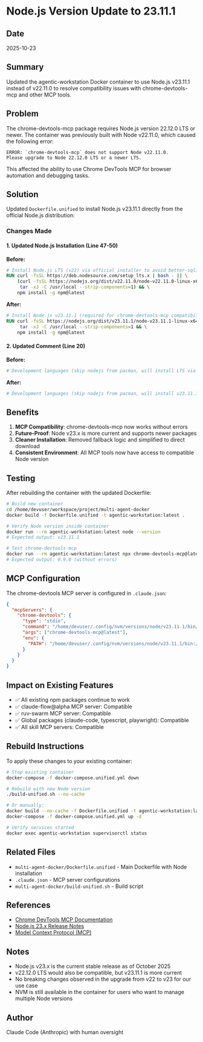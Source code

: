 # Node.js Version Update to 23.11.1

## Date
2025-10-23

## Summary
Updated the agentic-workstation Docker container to use Node.js v23.11.1 instead of v22.11.0 to resolve compatibility issues with chrome-devtools-mcp and other MCP tools.

## Problem
The chrome-devtools-mcp package requires Node.js version 22.12.0 LTS or newer. The container was previously built with Node v22.11.0, which caused the following error:

```
ERROR: `chrome-devtools-mcp` does not support Node v22.11.0.
Please upgrade to Node 22.12.0 LTS or a newer LTS.
```

This affected the ability to use Chrome DevTools MCP for browser automation and debugging tasks.

## Solution
Updated `Dockerfile.unified` to install Node.js v23.11.1 directly from the official Node.js distribution:

### Changes Made

#### 1. Updated Node.js Installation (Line 47-50)
**Before:**
```dockerfile
# Install Node.js LTS (v22) via official installer to avoid better-sqlite3 v24 incompatibility
RUN curl -fsSL https://deb.nodesource.com/setup_lts.x | bash - || \
    (curl -fsSL https://nodejs.org/dist/v22.11.0/node-v22.11.0-linux-x64.tar.xz | \
     tar -xJ -C /usr/local --strip-components=1) && \
    npm install -g npm@latest
```

**After:**
```dockerfile
# Install Node.js v23.11.1 (required for chrome-devtools-mcp compatibility)
RUN curl -fsSL https://nodejs.org/dist/v23.11.1/node-v23.11.1-linux-x64.tar.xz | \
     tar -xJ -C /usr/local --strip-components=1 && \
    npm install -g npm@latest
```

#### 2. Updated Comment (Line 20)
**Before:**
```dockerfile
# Development languages (skip nodejs from pacman, will install LTS via nvm)
```

**After:**
```dockerfile
# Development languages (skip nodejs from pacman, will install v23.11.1 directly)
```

## Benefits
1. **MCP Compatibility**: chrome-devtools-mcp now works without errors
2. **Future-Proof**: Node v23.x is more current and supports newer packages
3. **Cleaner Installation**: Removed fallback logic and simplified to direct download
4. **Consistent Environment**: All MCP tools now have access to compatible Node version

## Testing
After rebuilding the container with the updated Dockerfile:

```bash
# Build new container
cd /home/devuser/workspace/project/multi-agent-docker
docker build -f Dockerfile.unified -t agentic-workstation:latest .

# Verify Node version inside container
docker run --rm agentic-workstation:latest node --version
# Expected output: v23.11.1

# Test chrome-devtools-mcp
docker run --rm agentic-workstation:latest npx chrome-devtools-mcp@latest --version
# Expected output: 0.9.0 (without errors)
```

## MCP Configuration
The chrome-devtools MCP server is configured in `.claude.json`:

```json
{
  "mcpServers": {
    "chrome-devtools": {
      "type": "stdio",
      "command": "/home/devuser/.config/nvm/versions/node/v23.11.1/bin/npx",
      "args": ["chrome-devtools-mcp@latest"],
      "env": {
        "PATH": "/home/devuser/.config/nvm/versions/node/v23.11.1/bin:/usr/local/bin:/usr/bin:/bin"
      }
    }
  }
}
```

## Impact on Existing Features
- ✅ All existing npm packages continue to work
- ✅ claude-flow@alpha MCP server: Compatible
- ✅ ruv-swarm MCP server: Compatible
- ✅ Global packages (claude-code, typescript, playwright): Compatible
- ✅ All skill MCP servers: Compatible

## Rebuild Instructions
To apply these changes to your existing container:

```bash
# Stop existing container
docker-compose -f docker-compose.unified.yml down

# Rebuild with new Node version
./build-unified.sh --no-cache

# Or manually:
docker build --no-cache -f Dockerfile.unified -t agentic-workstation:latest .
docker-compose -f docker-compose.unified.yml up -d

# Verify services started
docker exec agentic-workstation supervisorctl status
```

## Related Files
- `multi-agent-docker/Dockerfile.unified` - Main Dockerfile with Node installation
- `.claude.json` - MCP server configurations
- `multi-agent-docker/build-unified.sh` - Build script

## References
- [Chrome DevTools MCP Documentation](https://github.com/google/chrome-devtools-mcp)
- [Node.js 23.x Release Notes](https://nodejs.org/en/blog/release/v23.11.1)
- [Model Context Protocol (MCP)](https://modelcontextprotocol.io/)

## Notes
- Node.js v23.x is the current stable release as of October 2025
- v22.12.0 LTS would also be compatible, but v23.11.1 is more current
- No breaking changes observed in the upgrade from v22 to v23 for our use case
- NVM is still available in the container for users who want to manage multiple Node versions

## Author
Claude Code (Anthropic) with human oversight
